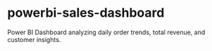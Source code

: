 # powerbi-sales-dashboard
Power BI Dashboard analyzing daily order trends, total revenue, and customer insights.
